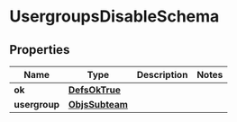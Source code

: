 
# UsergroupsDisableSchema

## Properties
Name | Type | Description | Notes
------------ | ------------- | ------------- | -------------
**ok** | [**DefsOkTrue**](DefsOkTrue.md) |  | 
**usergroup** | [**ObjsSubteam**](ObjsSubteam.md) |  | 



